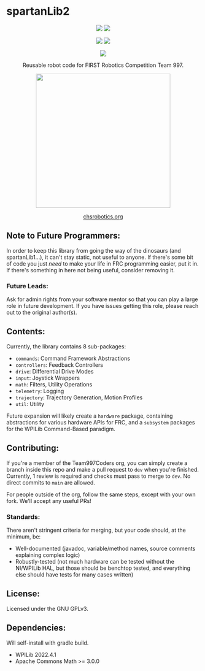 # spartanLib2

<div align="center">
<a href="https://search.maven.org/artifact/org.chsrobotics.lib/spartanLib2"><img src="https://img.shields.io/maven-central/v/org.chsrobotics.lib/spartanLib2.svg?label=Maven Central"></a>
<a href="https://javadoc.io/doc/org.chsrobotics.lib/spartanLib2"><img src ="https://javadoc.io/badge2/org.chsrobotics.lib/spartanLib2/release_docs.svg?label=Release Documentation"></a>

<a href="https://github.com/Team997Coders/spartanLib2/actions/workflows/main.yml"><img src="https://github.com/Team997Coders/spartanLib2/actions/workflows/main.yml/badge.svg?branch=main"></a>
<a href="https://team997coders.github.io/spartanLib2"><img src="https://github.com/Team997Coders/spartanLib2/actions/workflows/docs.yml/badge.svg"></a>

<a href="https://www.gnu.org/licenses/gpl-3.0"><img src="https://img.shields.io/badge/License-GPLv3-blue.svg"></a>

Reusable robot code for FIRST Robotics Competition Team 997.

<img src="https://scontent.fhio2-2.fna.fbcdn.net/v/t1.18169-9/17952471_1343549849025086_7905389874919796012_n.jpg?_nc_cat=107&ccb=1-7&_nc_sid=09cbfe&_nc_ohc=cukHnJHO-icAX89KacE&_nc_ht=scontent.fhio2-2.fna&oh=00_AfBSIvr6fqBbK5NVnG7MnDfyw8yNqmzuazWEnHRFbrOrJw&oe=638FFDEE" width="350" height="350" />

<a href=https://www.chsrobotics.org>chsrobotics.org</a>
</div>

## Note to Future Programmers:
In order to keep this library from going the way of the dinosaurs (and spartanLib1...), it can't stay static, not useful to anyone. If there's some bit of code you just *need* to make your life in FRC programming easier, put it in. If there's something in here not being useful, consider removing it.

### Future Leads:
Ask for admin rights from your software mentor so that you can play a large role in future development. If you have issues getting this role, please reach out to the original author(s).

## Contents:
Currently, the library contains 8 sub-packages:

- `commands`: Command Framework Abstractions
- `controllers`: Feedback Controllers
- `drive`: Differential Drive Modes
- `input`: Joystick Wrappers
- `math`: Filters, Utility Operations
- `telemetry`: Logging
- `trajectory`: Trajectory Generation, Motion Profiles
- `util`: Utility

Future expansion will likely create a `hardware` package, containing abstractions for various hardware APIs for FRC, and a `subsystem` packages for the WPILib Command-Based paradigm.


## Contributing:
If you're a member of the Team997Coders org, you can simply create a branch inside this repo and make a pull request to `dev` when you're finished. Currently, 1 review is required and checks must pass to merge to `dev`. No direct commits to `main` are allowed.

For people outside of the org, follow the same steps, except with your own fork. We'll accept any useful PRs!

### Standards:
There aren't stringent criteria for merging, but your code should, at the minimum, be:

- Well-documented (javadoc, variable/method names, source comments explaining complex logic)
- Robustly-tested (not much hardware can be tested without the NI/WPILib HAL, but those should be benchtop tested, and everything else should have tests for many cases written)

## License:
Licensed under the GNU GPLv3.

## Dependencies:
Will self-install with gradle build.
- WPILib 2022.4.1
- Apache Commons Math >= 3.0.0
